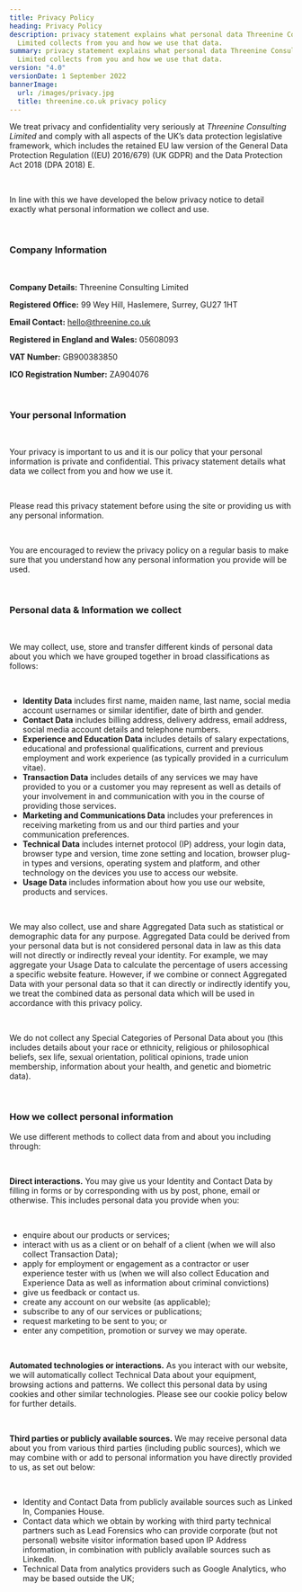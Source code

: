 ```yaml
---
title: Privacy Policy
heading: Privacy Policy
description: privacy statement explains what personal data Threenine Consulting
  Limited collects from you and how we use that data.
summary: privacy statement explains what personal data Threenine Consulting
  Limited collects from you and how we use that data.
version: "4.0"
versionDate: 1 September 2022
bannerImage:
  url: /images/privacy.jpg
  title: threenine.co.uk privacy policy
---
```

We treat privacy and confidentiality very seriously at *Threenine Consulting Limited* and comply with all aspects of the UK’s data protection legislative framework, which includes the retained EU law version of the General Data Protection Regulation ((EU) 2016/679) (UK GDPR) and the Data Protection Act 2018 (DPA 2018) E.
<p>&nbsp;</p>


In line with this we have developed the below privacy notice to detail exactly what personal information we collect and use. 
<p>&nbsp;</p>

### Company Information  

<p>&nbsp;</p>

**Company Details:** Threenine Consulting Limited

**Registered Office:** 99 Wey Hill, Haslemere, Surrey, GU27 1HT 

**Email Contact:** hello@threenine.co.uk

 **Registered in England and Wales:** 05608093

**VAT Number:** GB900383850

**ICO Registration Number:** ZA904076

<p>&nbsp;</p>

### Your personal Information

<p>&nbsp;</p>
Your privacy is important to us and it is our policy that your personal information is private and confidential. This privacy statement details what data we collect from you and how we use it.  
<p>&nbsp;</p>
 Please read this privacy statement before using the site or providing us with any personal information.
<p>&nbsp;</p> 
You are encouraged to review the privacy policy on a regular basis to make sure that you understand how any personal information you provide will be used.
<p>&nbsp;</p> 

### Personal data & Information we collect

<p>&nbsp;</p> 

We may collect, use, store and transfer different kinds of personal data about you which we have grouped together in broad classifications as follows:

<p>&nbsp;</p> 

* **Identity Data** includes first name, maiden name, last name, social media account usernames or similar identifier, date of birth and gender.</li>
* **Contact Data** includes billing address, delivery address, email address, social media account details and telephone numbers.
* **Experience and Education Data** includes details of salary expectations, educational and professional qualifications, current and previous employment and work experience (as typically provided in a curriculum vitae).
* **Transaction Data** includes details of any services we may have provided to you or a customer you may represent as well as details of your involvement in and communication with you in the course of providing those services.
* **Marketing and Communications Data** includes your preferences in receiving marketing from us and our third parties and your communication preferences.
* **Technical Data** includes internet protocol (IP) address, your login data, browser type and version, time zone setting and location, browser plug-in types and versions, operating system and platform, and other technology on the devices you use to access our website.
* **Usage Data** includes information about how you use our website, products and services.      
<p>&nbsp;</p> 
We may also collect, use and share Aggregated Data such as statistical or demographic data for any purpose. Aggregated Data could be derived from your personal data but is not considered personal data in law as this data will not directly or indirectly reveal your identity. For example, we may aggregate your Usage Data to calculate the percentage of users accessing a specific website feature. However, if we combine or connect Aggregated Data with your personal data so that it can directly or indirectly identify you, we treat the combined data as personal data which will be used in accordance with this privacy policy. 
<p>&nbsp;</p> 
We do not collect any Special Categories of Personal Data about you (this includes details about your race or ethnicity, religious or philosophical beliefs, sex life, sexual orientation, political opinions, trade union membership, information about your health, and genetic and biometric data).
<p>&nbsp;</p> 

### How we collect personal information

We use different methods to collect data from and about you including through:
<p>&nbsp;</p> 

**Direct interactions.** You may give us your Identity and Contact Data by filling in forms or by corresponding with us by post, phone, email or otherwise. This includes personal data you provide when you:

<p>&nbsp;</p> 

* enquire about our products or services;
* interact with us as a client or on behalf of a client (when we will also collect Transaction Data);
* apply for employment or engagement as a contractor or user experience tester with us (when we will also collect Education and Experience Data as well as information about criminal convictions)
* give us feedback or contact us.
* create any account on our website (as applicable);
* subscribe to any of our services or publications;
* request marketing to be sent to you; or
* enter any competition, promotion or survey we may operate.

<p>&nbsp;</p> 

**Automated technologies or interactions.** As you interact with our website, we will automatically collect Technical Data about your equipment, browsing actions and patterns. We collect this personal data by using cookies and other similar technologies. Please see our cookie policy below for further details.
<p>&nbsp;</p> 

**Third parties or publicly available sources.** We may receive personal data about you from various third parties (including public sources), which we may combine with or add to personal information you have directly provided to us, as set out below:

<p>&nbsp;</p> 

* Identity and Contact Data from publicly available sources such as Linked In, Companies House.
* Contact data which we obtain by working with third party technical partners such as Lead Forensics who can provide corporate (but not personal) website visitor information based upon IP Address information, in combination with publicly available sources such as LinkedIn.
* Technical Data from analytics providers such as Google Analytics, who may be based outside the UK;
       




